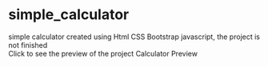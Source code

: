 # simple_calculator
simple calculator created using Html CSS Bootstrap javascript, the project is not finished 
<br>
Click to see the preview of the project <a src="https://ibso03.github.io/simple_calculator/">Calculator Preview</a>
